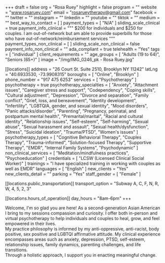 +++
draft = false
org = "Rosa Ruey"
highlight = false
program = ""
website = "www.rosaruey.com"
email = "rosarueytherapy@gmail.com"
facebook = ""
twitter = ""
instagram = ""
linkedin = ""
youtube = ""
tiktok = ""
medium = ""
best_way_to_contact = [ ]
payment_types = [ "N/A" ]
sliding_scale_clinical = true
payment_info_clinical = """
$200 for individuals and $250 for couples.
I am out-of-network but am able to provide superbills for those who have out-of-network/reimbursement services """
payment_types_non_clinical = [ ]
sliding_scale_non_clinical = false
payment_info_non_clinical = ""
ada_compliant = true
telehealth = "Yes"
tags = [ "individual" ]
client_requirements = ""
age_groups = [ "Adults (19 to 64)", "Seniors (65+)" ]
image = "/img/IMG_0246_pk - Rosa Ruey.jpg"

[[locations]]
address = "26 Court St. Suite 2510, Brooklyn NY 11242"
latLng = "40.6933530, -73.9908315"
boroughs = [ "Online", "Brooklyn" ]
phone_number = "917 475 6253"
services = [ "Psychotherapy" ]
psychotherapy = true
psychotherapy_specialties = [
  "Anxiety",
  "Attachment issues",
  "Caregiver stress and support",
  "Codependency",
  "Coping skills",
  "Cultural adjustment",
  "Depression",
  "Divorce and separation",
  "Family conflict",
  "Grief, loss, and bereavement",
  "Identity development",
  "Infertility",
  "LGBTQIA, gender, and sexual identity",
  "Mood disorders",
  "Panic attacks/disorder",
  "Parenting",
  "Pregnancy, perinatal, and postpartum mental health",
  "Premarital/marital",
  "Racial and cultural identity",
  "Relationship issues",
  "Self-esteem",
  "Self-harming",
  "Sexual abuse",
  "Sexual harassment and assault",
  "Sexual health/dysfunction",
  "Stress",
  "Suicidal ideation",
  "Trauma/PTSD",
  "Women's issues"
]
psychotherapy_types = [
  "Cognitive Behavioral Therapy",
  "Couples Therapy",
  "Trauma-informed",
  "Solution-focused Therapy",
  "Supportive Therapy",
  "EMDR",
  "Internal Family Systems",
  "Psychodynamic"
]
non_clinical_services = [ "Meditation/mindfulness practices", "Psychoeducation" ]
credentials = [ "LCSW (Licensed Clinical Social Worker)" ]
trainings = "I have specialized training in working with couples as well as EMDR"
languages = [ "English" ]
new_clients = "Yes"
new_clients_detail = ""
parking = "Yes"
staff_gender = [ "Female" ]

  [[locations.public_transportation]]
  transport_option = "Subway A, C, F, N, R, W, 4, 5, 2, 3"

  [[locations.hours_of_operation]]
  day_hours = "8am-6pm"
+++

Welcome, I'm so glad you are here! As a second-generation Asian American I bring to my sessions compassion and curiosity. I offer both in-person and virtual psychotherapy to help individuals and couples to heal, grow, and feel empowered in their lives. <br>
My practice philosophy is informed by my anti-oppressive, anti-racist, body positive, sex positive and LGBTQI affirmative attitude. My clinical experience encompasses areas such as anxiety, depression, PTSD, self-esteem, relationship issues, family dynamics, parenting challenges, and life transitions. <br>
Through a holistic approach, I support you in enacting meaningful change. <br>

